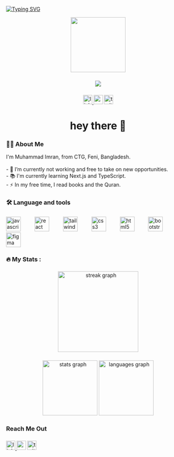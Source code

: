 [![Typing SVG](https://readme-typing-svg.demolab.com?font=Fira+Code&weight=600&size=25&pause=1000&color=2600F7&random=false&width=435&lines=%D8%A7%D9%8E%D9%84%D8%B3%D9%8E%D9%84%D8%A7%D9%85%D9%8F+%D8%B9%D9%8E%D9%84%D9%8E%D9%8A%D9%92%D9%83%D9%8F%D9%85+%D9%88%D9%8E%D8%B1%D9%8E%D8%AD%D9%92%D9%85%D9%8E%D8%A9%D9%8F+%D8%A7%D9%8E%D9%84%D9%84%D9%87%D9%90+%D9%88%D9%8E%D8%A8%D9%8E%D8%B1%D9%8E%D9%83%D8%A7%D8%AA%D9%8F%D9%87%D9%8F;Muhammad+Imran;front+end+developer%E2%80%8E)](https://git.io/typing-svg)

<div align="center">
  <img height="150" src="https://camo.githubusercontent.com/62da68eb62b1e5f175f7d1f0191dd89a653d7908feb22d37d4a0ab07365d6791/68747470733a2f2f6d656469612e67697068792e636f6d2f6d656469612f4d3967624264396e6244724f5475314d71782f67697068792e676966"  />
</div>

###

<div align="center">
  <img src="https://visitor-badge.laobi.icu/badge?page_id=xdevimran.xdevimran&"  />
</div>

###

<div align="center">
  <a href="https://www.linkedin.com/in/xdevimran/" target="_blank">
    <img src="https://img.shields.io/static/v1?message=LinkedIn&logo=linkedin&label=&color=0077B5&logoColor=white&labelColor=&style=for-the-badge" height="25" alt="linkedin logo"  />
  </a>
  <a href="https://twitter.com/xdevimran"
  target="_blank"
  ><img src="https://img.shields.io/static/v1?message=Youtube&logo=youtube&label=&color=FF0000&logoColor=white&labelColor=&style=for-the-badge" height="25" alt="youtube logo"  /></a>
  <a href="https://twitter.com/xdevimran"
  target="_blank"
  >
  <img src="https://img.shields.io/static/v1?message=Twitter&logo=twitter&label=&color=1DA1F2&logoColor=white&labelColor=&style=for-the-badge" height="25" alt="twitter logo"  /></a>
</div>

###

<h1 align="center">hey there 👋</h1>

### 👩‍💻 About Me

<p align="left">I'm Muhammad Imran, from CTG, Feni, Bangladesh.<br><br>- 🔭 I’m currently not working and free to take on new opportunities.<br>- 📚 I'm currently learning Next.js and TypeScript.<br>- ⚡ In my free time, I read books and the Quran.</p>

<h3 align="left">🛠 Language and tools</h3>

###

<div align="left">
  <img src="https://cdn.jsdelivr.net/gh/devicons/devicon/icons/javascript/javascript-original.svg" height="40" alt="javascript logo"  />
  <img width="30" />
  <img src="https://cdn.jsdelivr.net/gh/devicons/devicon/icons/react/react-original.svg" height="40" alt="react logo"  />
  <img width="30" />
  <img src="https://cdn.jsdelivr.net/gh/devicons/devicon/icons/tailwindcss/tailwindcss-plain.svg" height="40" alt="tailwindcss logo"  />
  <img width="30" />
  <img src="https://cdn.jsdelivr.net/gh/devicons/devicon/icons/css3/css3-original.svg" height="40" alt="css3 logo"  />
  <img width="30" />
  <img src="https://cdn.jsdelivr.net/gh/devicons/devicon/icons/html5/html5-original.svg" height="40" alt="html5 logo"  />
  <img width="30" />
  <img src="https://cdn.jsdelivr.net/gh/devicons/devicon/icons/bootstrap/bootstrap-original.svg" height="40" alt="bootstrap logo"  />
  <img width="30" />
  <img src="https://cdn.jsdelivr.net/gh/devicons/devicon/icons/figma/figma-original.svg" height="40" alt="figma logo"  />
</div>

###

<h3 align="left">🔥   My Stats :</h3>

###

<div align="center">
  <img src="https://streak-stats.demolab.com?user=xdevimran&locale=en&mode=daily&theme=dark&hide_border=false&border_radius=5&order=3" height="220" alt="streak graph"  />
</div>

###

<div align="center">
  <img src="https://github-readme-stats.vercel.app/api?username=xdevimran&hide_title=false&hide_rank=false&show_icons=true&include_all_commits=true&count_private=true&disable_animations=false&theme=dracula&locale=en&hide_border=false&order=1" height="150" alt="stats graph"  />
  <img src="https://github-readme-stats.vercel.app/api/top-langs?username=xdevimran&locale=en&hide_title=false&layout=compact&card_width=320&langs_count=5&theme=dracula&hide_border=false&order=2" height="150" alt="languages graph"  />
</div>

###

<h3 align="left">Reach Me Out</h3>

###

<div align="left">
  <a href="https://www.linkedin.com/in/xdevimran/" target="_blank">
    <img src="https://img.shields.io/static/v1?message=LinkedIn&logo=linkedin&label=&color=0077B5&logoColor=white&labelColor=&style=for-the-badge" height="25" alt="linkedin logo"  />
  </a>
  <a href="https://twitter.com/xdevimran"
  target="_blank"
  ><img src="https://img.shields.io/static/v1?message=Youtube&logo=youtube&label=&color=FF0000&logoColor=white&labelColor=&style=for-the-badge" height="25" alt="youtube logo"  /></a>
  <a href="https://twitter.com/xdevimran"
  target="_blank"
  >
  <img src="https://img.shields.io/static/v1?message=Twitter&logo=twitter&label=&color=1DA1F2&logoColor=white&labelColor=&style=for-the-badge" height="25" alt="twitter logo"  /></a>
</div>

###
